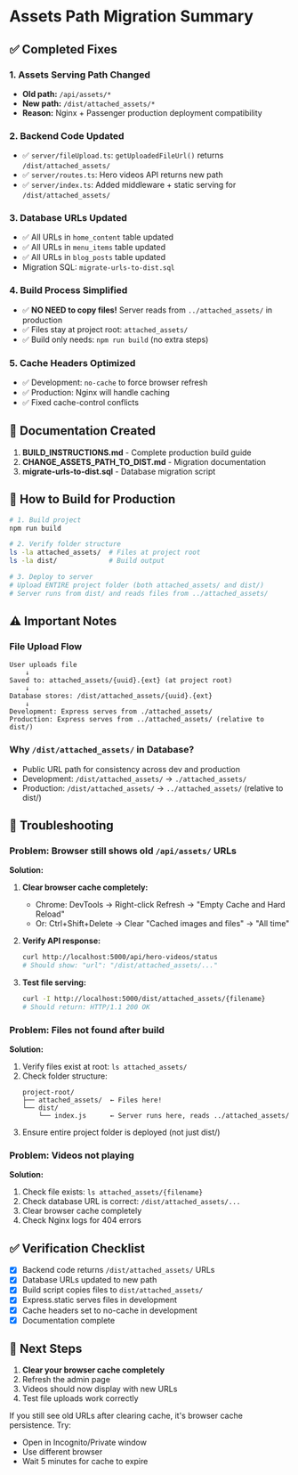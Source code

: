 # Assets Path Migration Summary

## ✅ Completed Fixes

### 1. **Assets Serving Path Changed**
   - **Old path:** `/api/assets/*`
   - **New path:** `/dist/attached_assets/*`
   - **Reason:** Nginx + Passenger production deployment compatibility

### 2. **Backend Code Updated**
   - ✅ `server/fileUpload.ts`: `getUploadedFileUrl()` returns `/dist/attached_assets/`
   - ✅ `server/routes.ts`: Hero videos API returns new path
   - ✅ `server/index.ts`: Added middleware + static serving for `/dist/attached_assets/`

### 3. **Database URLs Updated**
   - ✅ All URLs in `home_content` table updated
   - ✅ All URLs in `menu_items` table updated
   - ✅ All URLs in `blog_posts` table updated
   - Migration SQL: `migrate-urls-to-dist.sql`

### 4. **Build Process Simplified**
   - ✅ **NO NEED to copy files!** Server reads from `../attached_assets/` in production
   - ✅ Files stay at project root: `attached_assets/`
   - ✅ Build only needs: `npm run build` (no extra steps)

### 5. **Cache Headers Optimized**
   - ✅ Development: `no-cache` to force browser refresh
   - ✅ Production: Nginx will handle caching
   - ✅ Fixed cache-control conflicts

## 📝 Documentation Created

1. **BUILD_INSTRUCTIONS.md** - Complete production build guide
2. **CHANGE_ASSETS_PATH_TO_DIST.md** - Migration documentation
3. **migrate-urls-to-dist.sql** - Database migration script

## 🔧 How to Build for Production

```bash
# 1. Build project
npm run build

# 2. Verify folder structure
ls -la attached_assets/  # Files at project root
ls -la dist/             # Build output

# 3. Deploy to server
# Upload ENTIRE project folder (both attached_assets/ and dist/)
# Server runs from dist/ and reads files from ../attached_assets/
```

## ⚠️ Important Notes

### File Upload Flow
```
User uploads file
    ↓
Saved to: attached_assets/{uuid}.{ext} (at project root)
    ↓
Database stores: /dist/attached_assets/{uuid}.{ext}
    ↓
Development: Express serves from ./attached_assets/
Production: Express serves from ../attached_assets/ (relative to dist/)
```

### Why `/dist/attached_assets/` in Database?
- Public URL path for consistency across dev and production
- Development: `/dist/attached_assets/` → `./attached_assets/`
- Production: `/dist/attached_assets/` → `../attached_assets/` (relative to dist/)

## 🐛 Troubleshooting

### Problem: Browser still shows old `/api/assets/` URLs

**Solution:**
1. **Clear browser cache completely:**
   - Chrome: DevTools → Right-click Refresh → "Empty Cache and Hard Reload"
   - Or: Ctrl+Shift+Delete → Clear "Cached images and files" → "All time"

2. **Verify API response:**
   ```bash
   curl http://localhost:5000/api/hero-videos/status
   # Should show: "url": "/dist/attached_assets/..."
   ```

3. **Test file serving:**
   ```bash
   curl -I http://localhost:5000/dist/attached_assets/{filename}
   # Should return: HTTP/1.1 200 OK
   ```

### Problem: Files not found after build

**Solution:**
1. Verify files exist at root: `ls attached_assets/`
2. Check folder structure:
   ```
   project-root/
   ├── attached_assets/  ← Files here!
   └── dist/
       └── index.js      ← Server runs here, reads ../attached_assets/
   ```
3. Ensure entire project folder is deployed (not just dist/)

### Problem: Videos not playing

**Solution:**
1. Check file exists: `ls attached_assets/{filename}`
2. Check database URL is correct: `/dist/attached_assets/...`
3. Clear browser cache completely
4. Check Nginx logs for 404 errors

## ✅ Verification Checklist

- [x] Backend code returns `/dist/attached_assets/` URLs
- [x] Database URLs updated to new path
- [x] Build script copies files to `dist/attached_assets/`
- [x] Express.static serves files in development
- [x] Cache headers set to no-cache in development
- [x] Documentation complete

## 🚀 Next Steps

1. **Clear your browser cache completely**
2. Refresh the admin page
3. Videos should now display with new URLs
4. Test file uploads work correctly

If you still see old URLs after clearing cache, it's browser cache persistence. Try:
- Open in Incognito/Private window
- Use different browser
- Wait 5 minutes for cache to expire
